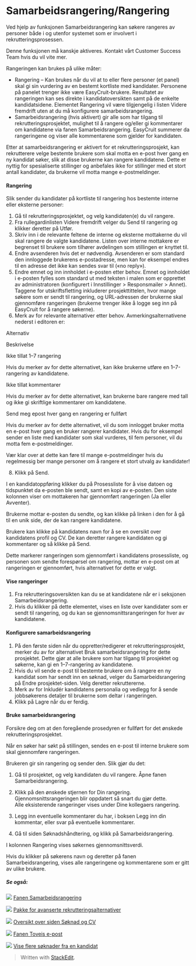 # Samarbeidsrangering/Rangering

Ved hjelp av funksjonen Samarbeidsrangering kan søkere rangeres av personer både i og utenfor systemet som er involvert i rekrutteringsprosessen.

Denne funksjonen må kanskje aktiveres. Kontakt vårt Customer Success Team hvis du vil vite mer.

Rangeringen kan brukes på ulike måter:

-   Rangering  – Kan brukes når du vil at to eller flere personer (et panel) skal gi sin vurdering av en bestemt kortliste med kandidater. Personene på panelet trenger ikke være EasyCruit-brukere. Resultatet av rangeringen kan ses direkte i kandidatoversikten samt på de enkelte kandidatsidene. Elementet Rangering vil være tilgjengelig i listen Videre fremdrift uten at du må konfigurere samarbeidsrangering.
-   Samarbeidsrangering  (hvis aktivert) gir alle som har tilgang til rekrutteringsprosjektet, mulighet til å rangere og/eller gi kommentarer om kandidatene via fanen  Samarbeidsrangering. EasyCruit summerer da rangeringene og viser alle kommentarene som gjelder for kandidaten.

Etter at samarbeidsrangering er aktivert for et rekrutteringsprosjekt, kan rekrutterere velge bestemte brukere som skal motta en e-post hver gang en ny kandidat søker, slik at disse brukerne kan rangere kandidatene. Dette er nyttig for spesialiserte stillinger og anbefales ikke for stillinger med et stort antall kandidater, da brukerne vil motta mange e-postmeldinger.

#### Rangering

Slik sender du kandidater på kortliste til rangering hos bestemte interne eller eksterne personer:

1.  Gå til rekrutteringsprosjektet, og velg kandidaten(e) du vil rangere.
2.  Fra rullegardinlisten  Videre fremdrift  velger du  Send til rangering  og klikker deretter på  Utfør.
3.  Skriv inn i de relevante feltene de interne og eksterne mottakerne du vil skal rangere de valgte kandidatene. Listen over interne mottakere er begrenset til brukere som tilhører avdelingen som stillingen er knyttet til.
4.  Endre  avsenderen  hvis det er nødvendig. Avsenderen er som standard den innloggede brukerens e-postadresse, men kan for eksempel endres til en adresse det  ikke kan sendes svar til  («no reply»).
5.  Endre emnet og inn innholdet i e-posten etter behov. Emnet og innholdet i e-posten fylles som standard ut med teksten i malen som er opprettet av administratoren (konfigurert i  Innstillinger  >  Responsmailer  >  Annet). Taggene for utskriftsfletting inkluderer prosjekttittelen, hvor mange søkere som er sendt til rangering, og URL-adressen der brukerne skal gjennomføre rangeringen (brukerne trenger ikke å logge seg inn på EasyCruit for å rangere søkerne).
6.  Merk av for relevante alternativer etter behov. Avmerkingsalternativene nederst i editoren er:

Alternativ

Beskrivelse

Ikke tillat 1–7 rangering

Hvis du merker av for dette alternativet, kan ikke brukerne utføre en 1–7-rangering av kandidatene.

Ikke tillat kommentarer

Hvis du merker av for dette alternativet, kan brukerne bare rangere med tall og ikke gi skriftlige kommentarer om kandidatene.

Send meg epost hver gang en rangering er fullført

Hvis du merker av for dette alternativet, vil du som innlogget bruker motta en e-post hver gang en bruker rangerer kandidater. Hvis du for eksempel sender en liste med kandidater som skal vurderes, til fem personer, vil du motta fem e-postmeldinger.

Vær klar over at dette kan føre til mange e-postmeldinger hvis du regelmessig ber mange personer om å rangere et stort utvalg av kandidater!

8.  Klikk på  Send.

I en kandidatoppføring klikker du på  Prosessliste  for å vise datoen og tidspunktet da e-posten ble sendt, samt en kopi av e-posten. Den siste kolonnen viser om mottakeren har gjennomført rangeringen (Ja eller Avventer).

Brukerne mottar e-posten du sendte, og kan klikke på linken i den for å gå til en unik side, der de kan rangere kandidatene.

Brukere kan klikke på kandidatens navn for å se en oversikt over kandidatens profil og CV. De kan deretter rangere kandidaten og gi kommentarer og så klikke på  Send.

Dette markerer rangeringen som gjennomført i kandidatens  prosessliste, og personen som sendte forespørsel om rangering, mottar en e-post om at rangeringen er gjennomført, hvis alternativet for dette er valgt.

#### Vise rangeringer

1.  Fra rekrutteringsoversikten kan du se at kandidatene når er i seksjonen  Samarbeidsrangering.
2.  Hvis du klikker på dette elementet, vises en liste over kandidater som er sendt til rangering, og du kan se gjennomsnittsrangeringen for hver av kandidatene.

#### Konfigurere samarbeidsrangering

1.  På den første siden når du oppretter/redigerer et rekrutteringsprosjekt, merker du av for alternativet  Bruk samarbeidsrangering for dette prosjektet. Dette gjør at alle brukere som har tilgang til prosjektet og søkerne, kan gi en 1–7-rangering av kandidatene.
2.  Hvis du vil sende e-post til bestemte brukere om å rangere en ny kandidat som har sendt inn en søknad, velger du  Samarbeidsrangering  på Endre prosjektet-siden. Velg deretter rekruttererne.
3.  Merk av for  Inkludér kandidatens personalia og vedlegg  for å sende jobbsøkerens detaljer til brukerne som deltar i rangeringen.
4.  Klikk på  Lagre  når du er ferdig.

#### Bruke samarbeidsrangering

Forsikre deg om at den foregående prosedyren er fullført for det ønskede rekrutteringsprosjektet.

Når en søker har søkt på stillingen, sendes en e-post til interne brukere som skal gjennomføre rangeringen.

Brukeren gir sin rangering og sender den. Slik gjør du det:

1.  Gå til prosjektet, og velg kandidaten du vil rangere. Åpne fanen  Samarbeidsrangering.
2.  Klikk på den ønskede stjernen for  Din rangering.  Gjennomsnittsrangeringen  blir oppdatert så snart du gjør dette.  
    Alle eksisterende rangeringer vises under  Dine kollegaers rangering.  
    
3.  Legg inn eventuelle kommentarer du har, i boksen  Legg inn din kommentar, eller  svar  på eventuelle kommentarer.
4.  Gå til siden  Søknadshåndtering, og klikk på  Samarbeidsrangering.

I kolonnen  Rangering  vises søkernes gjennomsnittsverdi.

Hvis du klikker på søkerens  navn  og deretter på fanen  Samarbeidsrangering, vises alle rangeringene og kommentarene som er gitt av ulike brukere.

##### Se også:

![](../Resources/Images/icon-document-link.png)  [Fanen Samarbeidsrangering](collaborative_rating_tab.htm)

![](../Resources/Images/icon-document-link.png)  [Pakke for avanserte rekrutteringsalternativer](advanced_selection_and_contraction_pack.htm)

![](../Resources/Images/icon-document-link.png)  [Oversikt over siden Søknad og CV](application_and_cv_page_overview.htm)

![](../Resources/Images/icon-document-link.png)  [Fanen Toveis e-post](two_way_email_tab.htm)

![](../Resources/Images/icon-document-link.png)  [Vise flere søknader fra en kandidat](viewing_a_candidates_multiple_applications.htm)


> Written with [StackEdit](https://stackedit.io/).
<!--stackedit_data:
eyJoaXN0b3J5IjpbLTQ0MzgyMzkzOF19
-->